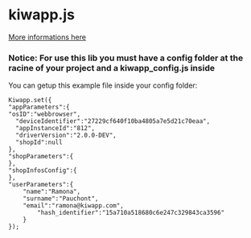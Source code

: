 kiwapp.js
=========
[More informations here](http://kiwapp.github.io/kiwapp.js)


### Notice: For use this lib you must have a config folder at the racine of your project and a kiwapp_config.js inside

You can getup this example file inside your config folder:

	Kiwapp.set({
	"appParameters":{
	"osID":"webbrowser",
      "deviceIdentifier":"27229cf640f10ba4805a7e5d21c70eaa",
      "appInstanceId":"812",
      "driverVersion":"2.0.0-DEV",
      "shopId":null
	},
	"shopParameters":{
	},
	"shopInfosConfig":{
	},
	"userParameters":{
      	"name":"Ramona",
      	"surname":"Pauchont",
      	"email":"ramona@kiwapp.com",
      		"hash_identifier":"15a710a518680c6e247c329843ca3596"
		}
	});